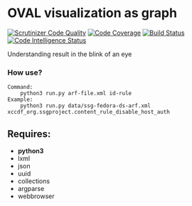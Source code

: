 # OVAL visualization as graph
[![Scrutinizer Code Quality](https://scrutinizer-ci.com/g/OpenSCAP/OVAL-visualization-as-graph/badges/quality-score.png?b=codeStyle)](https://scrutinizer-ci.com/g/OpenSCAP/OVAL-visualization-as-graph/?branch=codeStyle) [![Code Coverage](https://scrutinizer-ci.com/g/OpenSCAP/OVAL-visualization-as-graph/badges/coverage.png?b=codeStyle)](https://scrutinizer-ci.com/g/OpenSCAP/OVAL-visualization-as-graph/?branch=codeStyle) [![Build Status](https://scrutinizer-ci.com/g/OpenSCAP/OVAL-visualization-as-graph/badges/build.png?b=codeStyle)](https://scrutinizer-ci.com/g/OpenSCAP/OVAL-visualization-as-graph/build-status/codeStyle) [![Code Intelligence Status](https://scrutinizer-ci.com/g/OpenSCAP/OVAL-visualization-as-graph/badges/code-intelligence.svg?b=codeStyle)](https://scrutinizer-ci.com/code-intelligence)

Understanding result in the blink of an eye

### How use?
```
Command:
    python3 run.py arf-file.xml id-rule
Example:
    python3 run.py data/ssg-fedora-ds-arf.xml xccdf_org.ssgproject.content_rule_disable_host_auth
```
## Requires:
  * **python3**
  * lxml
  * json
  * uuid
  * collections
  * argparse
  * webbrowser